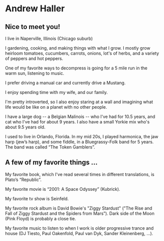 # Andrew Haller

## Nice to meet you!

I live in Naperville, Illinois (Chicago suburb)

I gardening, cooking, and making things with what I grow. I mostly grow heirloom tomatoes, cucumbers, carrots, onions, lot's of herbs, and a variety of peppers and hot peppers.

One of my favorite ways to decompress is going for a 5 mile run in the warm sun, listening to music.

I prefer driving a manual car and currently drive a Mustang.

I enjoy spending time with my wife, and our family.

I'm pretty introverted, so I also enjoy staring at a wall and imagining what life would be like on a planet with no other people.

I have a large dog -- a Belgian Malinois -- who I've had for 10.5 years, and cat who I've had for about 9 years. I also have a small Yorkie mix who's about 9.5 years old.

I used to live in Orlando, Florida. In my mid 20s, I played harmonica, the jaw harp (jew’s harp), and some fiddle, in a Bluegrassy-Folk band for 5 years. The band was called “The Token Gamblers”.

## A few of my favorite things ...
 
My favorite book, which I've read several times in different translations, is Plato’s “Republic”.

My favorite movie is “2001: A Space Odyssey” (Kubrick).

My favorite tv show is Seinfeld.
 
My favorite rock album is David Bowie's "Ziggy Stardust" ("The Rise and Fall of Ziggy Stardust and the Spiders from Mars”). Dark side of the Moon (Pink Floyd) is probably a close tie.

My favorite music to listen to when I work is older progressive trance and house (DJ Tiesto, Paul Oakenfold, Paul van Dyk, Sander Kleinenberg, ...).
